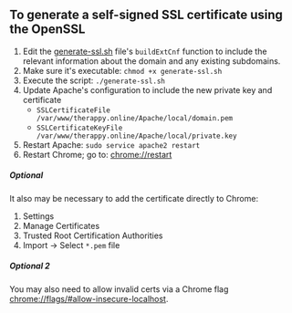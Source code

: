 ## To generate a self-signed SSL certificate using the OpenSSL

1. Edit the [generate-ssl.sh](generate-ssl.sh) file's `buildExtCnf` function to include the relevant information about the domain and any existing subdomains.
2. Make sure it's executable: `chmod +x generate-ssl.sh`
3. Execute the script: `./generate-ssl.sh`
4. Update Apache's configuration to include the new private key and certificate
   * `SSLCertificateFile /var/www/therappy.online/Apache/local/domain.pem`
   * `SSLCertificateKeyFile /var/www/therappy.online/Apache/local/private.key`
5. Restart Apache: `sudo service apache2 restart`
6. Restart Chrome; go to: [chrome://restart](chrome://restart)

##### Optional
It also may be necessary to add the certificate directly to Chrome:
1. Settings
2. Manage Certificates
3. Trusted Root Certification Authorities
4. Import -> Select `*.pem` file

##### Optional 2
You may also need to allow invalid certs via a Chrome flag [chrome://flags/#allow-insecure-localhost](chrome://flags/#allow-insecure-localhost).